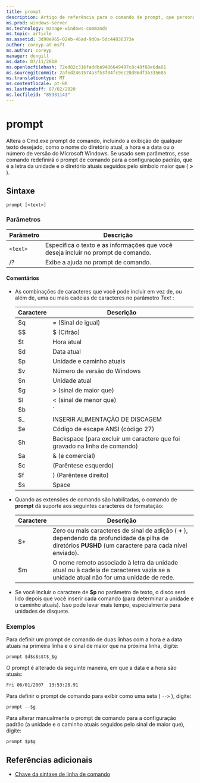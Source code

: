 ```yaml
---
title: prompt
description: Artigo de referência para o comando de prompt, que personaliza seu Cmd.exe prompt de comando.
ms.prod: windows-server
ms.technology: manage-windows-commands
ms.topic: article
ms.assetid: 3d98e965-02eb-46ad-9d0a-5dc44830373e
author: coreyp-at-msft
ms.author: coreyp
manager: dongill
ms.date: 07/11/2018
ms.openlocfilehash: 72ed82c316faddba9486649497c8c48f88e6da81
ms.sourcegitcommit: 2afed2461574a3f53f84fc9ec28d86df3b335685
ms.translationtype: MT
ms.contentlocale: pt-BR
ms.lasthandoff: 07/02/2020
ms.locfileid: "85931143"
---
```

# <a name="prompt"></a>prompt

Altera o Cmd.exe prompt de comando, incluindo a exibição de qualquer texto desejado, como o nome do diretório atual, a hora e a data ou o número de versão do Microsoft Windows. Se usado sem parâmetros, esse comando redefinirá o prompt de comando para a configuração padrão, que é a letra da unidade e o diretório atuais seguidos pelo símbolo maior que ( **>** ).

## <a name="syntax"></a>Sintaxe

```
prompt [<text>]
```

### <a name="parameters"></a>Parâmetros

| Parâmetro | Descrição |
|--|--|
| `<text>` | Especifica o texto e as informações que você deseja incluir no prompt de comando. |
| /? | Exibe a ajuda no prompt de comando. |

#### <a name="remarks"></a>Comentários

- As combinações de caracteres que você pode incluir em vez de, ou além de, uma ou mais cadeias de caracteres no parâmetro *Text* :

    | Caractere | Descrição |
    |--|--|
    | $q | = (Sinal de igual) |
    | $$ | $ (Cifrão) |
    | $t | Hora atual |
    | $d | Data atual |
    | $p | Unidade e caminho atuais |
    | $v | Número de versão do Windows |
    | $n | Unidade atual |
    | $g | > (sinal de maior que) |
    | $l | < (sinal de menor que) |
    | $b | `|`(Símbolo de pipe) |
    | $_ | INSERIR ALIMENTAÇÃO DE DISCAGEM |
    | $e | Código de escape ANSI (código 27) |
    | $h | Backspace (para excluir um caractere que foi gravado na linha de comando) |
    | $a | & (e comercial) |
    | $c | (Parêntese esquerdo) |
    | $f | ) (Parêntese direito) |
    | $s | Space |

- Quando as extensões de comando são habilitadas, o comando de **prompt** dá suporte aos seguintes caracteres de formatação:

    | Caractere | Descrição |
    |--|--|
    | $+ | Zero ou mais caracteres de sinal de adição ( **+** ), dependendo da profundidade da pilha de diretórios **PUSHD** (um caractere para cada nível enviado). |
    | $m | O nome remoto associado à letra da unidade atual ou à cadeia de caracteres vazia se a unidade atual não for uma unidade de rede. |

- Se você incluir o caractere de **$p** no parâmetro de texto, o disco será lido depois que você inserir cada comando (para determinar a unidade e o caminho atuais). Isso pode levar mais tempo, especialmente para unidades de disquete.

### <a name="examples"></a>Exemplos

Para definir um prompt de comando de duas linhas com a hora e a data atuais na primeira linha e o sinal de maior que na próxima linha, digite:

```
prompt $d$s$s$t$_$g
```

O prompt é alterado da seguinte maneira, em que a data e a hora são atuais:

```
Fri 06/01/2007  13:53:28.91
```

Para definir o prompt de comando para exibir como uma seta ( `-->` ), digite:

```
prompt --$g
```

Para alterar manualmente o prompt de comando para a configuração padrão (a unidade e o caminho atuais seguidos pelo sinal de maior que), digite:

```
prompt $p$g
```

## <a name="additional-references"></a>Referências adicionais

- [Chave da sintaxe de linha de comando](command-line-syntax-key.md)
